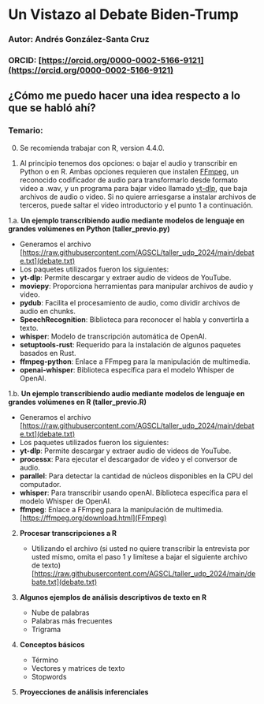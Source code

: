 # Un Vistazo al Debate Biden-Trump

### Autor: Andrés González-Santa Cruz
### ORCID: [https://orcid.org/0000-0002-5166-9121](https://orcid.org/0000-0002-5166-9121)

## ¿Cómo me puedo hacer una idea respecto a lo que se habló ahí?

### Temario:

00. Se recomienda trabajar con R, version 4.4.0.

0. Al principio tenemos dos opciones: o bajar el audio y transcribir en Python o en R. Ambas opciones requieren que instalen [FFmpeg](https://ffmpeg.org/download.html), un reconocido codificador de audio para transformarlo desde formato video a .wav, y un programa para bajar video llamado [yt-dlp](https://github.com/yt-dlp/yt-dlp), que baja archivos de audio o video. Si no quiere arriesgarse a instalar archivos de terceros, puede saltar el video introductorio y el punto 1 a continuación.

1.a. **Un ejemplo transcribiendo audio mediante modelos de lenguaje en grandes volúmenes en Python (taller_previo.py)** 
   - Generamos el archivo  [https://raw.githubusercontent.com/AGSCL/taller_udp_2024/main/debate.txt](debate.txt)
   - Los paquetes utilizados fueron los siguientes:
   - **yt-dlp**: Permite descargar y extraer audio de videos de YouTube.
   - **moviepy**: Proporciona herramientas para manipular archivos de audio y video.
   - **pydub**: Facilita el procesamiento de audio, como dividir archivos de audio en chunks.
   - **SpeechRecognition**: Biblioteca para reconocer el habla y convertirla a texto.
   - **whisper**: Modelo de transcripción automática de OpenAI.
   - **setuptools-rust**: Requerido para la instalación de algunos paquetes basados en Rust.
   - **ffmpeg-python**: Enlace a FFmpeg para la manipulación de multimedia.
   - **openai-whisper**: Biblioteca específica para el modelo Whisper de OpenAI.

1.b. **Un ejemplo transcribiendo audio mediante modelos de lenguaje en grandes volúmenes en R (taller_previo.R)**
   - Generamos el archivo  [https://raw.githubusercontent.com/AGSCL/taller_udp_2024/main/debate.txt](debate.txt)
   - Los paquetes utilizados fueron los siguientes:
   - **yt-dlp**: Permite descargar y extraer audio de videos de YouTube.
   - **processx**: Para ejecutar el descargador de video y el conversor de audio.
   - **parallel**: Para detectar la cantidad de núcleos disponibles en la CPU del computador.
   - **whisper**: Para transcribir usando openAI. Biblioteca específica para el modelo Whisper de OpenAI.
   - **ffmpeg**: Enlace a FFmpeg para la manipulación de multimedia. [https://ffmpeg.org/download.html](FFmpeg)

2. **Procesar transcripciones a R**
   - Utilizando el archivo (si usted no quiere transcribir la entrevista por usted mismo, omita el paso 1 y limítese a bajar el siguiente archivo de texto) [https://raw.githubusercontent.com/AGSCL/taller_udp_2024/main/debate.txt](debate.txt)

3. **Algunos ejemplos de análisis descriptivos de texto en R**
   - Nube de palabras
   - Palabras más frecuentes
   - Trigrama

4. **Conceptos básicos**
   - Término
   - Vectores y matrices de texto
   - Stopwords

5. **Proyecciones de análisis inferenciales**
